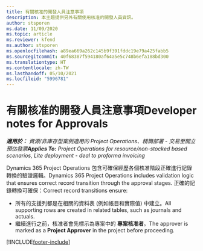 ```yaml
---
title: 有關核准的開發人員注意事項
description: 本主題提供另外有關使用核准的開發人員資訊。
author: stsporen
ms.date: 11/09/2020
ms.topic: article
ms.reviewer: kfend
ms.author: stsporen
ms.openlocfilehash: a89ea669a262c145b9f391fddc19e79a425fabb5
ms.sourcegitcommit: 40f68387f594180af64a5e5c748b6efa188bd300
ms.translationtype: HT
ms.contentlocale: zh-TW
ms.lasthandoff: 05/10/2021
ms.locfileid: "5996781"
---
```

# <a name="developer-notes-for-approvals"></a><span data-ttu-id="3f191-103">有關核准的開發人員注意事項</span><span class="sxs-lookup"><span data-stu-id="3f191-103">Developer notes for Approvals</span></span>

<span data-ttu-id="3f191-104">_**適用於：** 資源/非庫存型案例適用的 Project Operations、精簡部署 - 交易至開立預估發票_</span><span class="sxs-lookup"><span data-stu-id="3f191-104">_**Applies To:** Project Operations for resource/non-stocked based scenarios, Lite deployment - deal to proforma invoicing_</span></span>

<span data-ttu-id="3f191-105">Dynamics 365 Project Operations 包含可確保經歷各個核准階段正確進行記錄轉換的驗證邏輯。</span><span class="sxs-lookup"><span data-stu-id="3f191-105">Dynamics 365 Project Operations includes validation logic that ensures correct record transition through the approval stages.</span></span> <span data-ttu-id="3f191-106">正確的記錄轉換可確保：</span><span class="sxs-lookup"><span data-stu-id="3f191-106">Correct record transitions ensure:</span></span> 

  - <span data-ttu-id="3f191-107">所有的支援列都是在相關的資料表 (例如帳目和實際值) 中建立。</span><span class="sxs-lookup"><span data-stu-id="3f191-107">All supporting rows are created in related tables, such as journals and actuals.</span></span>
  - <span data-ttu-id="3f191-108">繼續進行之前，核准者會先標示為專案中的 **專案核准者**。</span><span class="sxs-lookup"><span data-stu-id="3f191-108">The approver is marked as a **Project Approver** in the project before proceeding.</span></span>


[!INCLUDE[footer-include](../includes/footer-banner.md)]